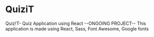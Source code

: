 # QuiziT
Quiz!T- Quiz Application using React
--ONGOING PROJECT--
This application is made using 
React, 
Sass, 
Font Awesome, 
Google fonts
